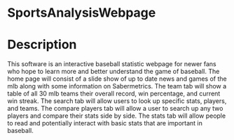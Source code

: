 # SportsAnalysisWebpage

# Description
This software is an interactive baseball statistic webpage for newer fans who hope to learn more and better
understand the game of baseball. The home page will consist of a slide show of up to date news and games of the mlb along with some information on Sabermetrics. The team tab will show a table of all 30 mlb teams their overall record, win percentage, and current win streak. The search tab will allow users to look up specific stats, players, and teams. The compare players tab will allow a user to search up any two players and compare their stats side by side. The stats tab will allow people to read and potentially interact with basic stats that are important in baseball.
